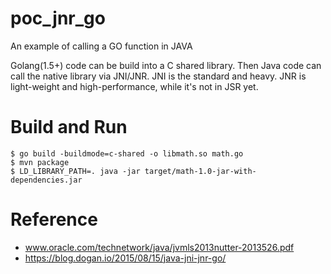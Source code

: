 # poc_jnr_go
An example of calling a GO function in JAVA

Golang(1.5+) code can be build into a C shared library.
Then Java code can call the native library via JNI/JNR.
JNI is the standard and heavy.
JNR is light-weight and high-performance, while it's not in JSR yet. 

# Build and Run
```
$ go build -buildmode=c-shared -o libmath.so math.go
$ mvn package
$ LD_LIBRARY_PATH=. java -jar target/math-1.0-jar-with-dependencies.jar 
```

# Reference
 - www.oracle.com/technetwork/java/jvmls2013nutter-2013526.pdf
 - https://blog.dogan.io/2015/08/15/java-jni-jnr-go/
